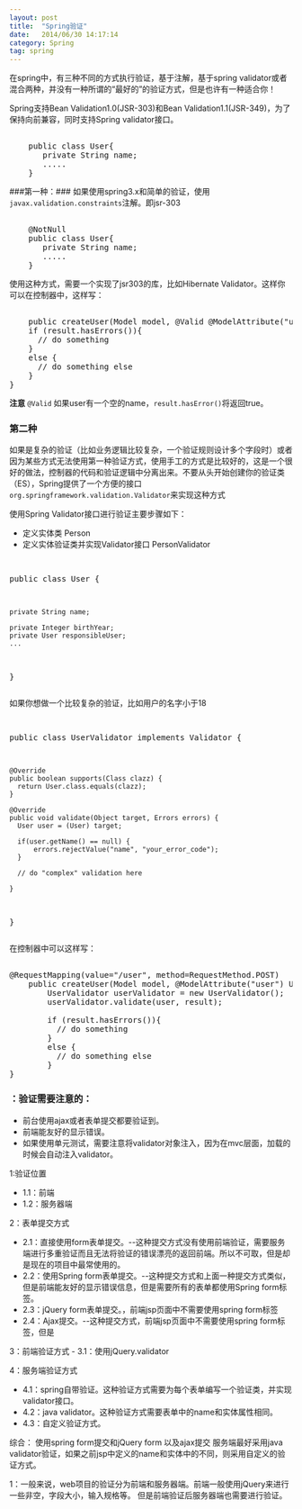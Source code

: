 ```yaml
---
layout: post
title:  "Spring验证"
date:   2014/06/30 14:17:14 
category: Spring
tag: spring
---
```


<p>在spring中，有三种不同的方式执行验证，基于注解，基于spring validator或者混合两种，并没有一种所谓的“最好的”的验证方式，但是也许有一种适合你！

Spring支持Bean Validation1.0(JSR-303)和Bean Validation1.1(JSR-349)，为了保持向前兼容，同时支持Spring validator接口。

<pre class="brush: java;">

	public class User{
	   private String name;
	   .....
	}
</pre>

###第一种：###
如果使用spring3.x和简单的验证，使用<code>javax.validation.constraints</code>注解。即jsr-303

<pre class="brush: java;">

	@NotNull
	public class User{
	   private String name;
	   .....
	}
</pre>
使用这种方式，需要一个实现了jsr303的库，比如Hibernate Validator。这样你可以在控制器中，这样写：

<pre class="brush: java;">

    public createUser(Model model, @Valid @ModelAttribute("user") User user, BindingResult result){
    if (result.hasErrors()){
      // do something
    }
    else {
      // do something else
    }
}
</pre>

**注意**  <code>@Valid</code> 如果user有一个空的name，<code>result.hasError()</code>将返回true。


<h3>第二种</h3>

如果是复杂的验证（比如业务逻辑比较复杂，一个验证规则设计多个字段时）或者因为某些方式无法使用第一种验证方式，使用手工的方式是比较好的，这是一个很好的做法，控制器的代码和验证逻辑中分离出来。不要从头开始创建你的验证类（ES），Spring提供了一个方便的接口<code>org.springframework.validation.Validator</code>来实现这种方式


使用Spring Validator接口进行验证主要步骤如下：
   <ul>
     <li>定义实体类 Person</li>
     <li>定义实体验证类并实现Validator接口 PersonValidator</li>
   </ul>
<pre class="brush: java;">

public class User {

    private String name;

    private Integer birthYear;
    private User responsibleUser;
    ...

}
</pre>

<p>如果你想做一个比较复杂的验证，比如用户的名字小于18
<pre class="brush: java">

public class UserValidator implements Validator {

    @Override
    public boolean supports(Class clazz) {
      return User.class.equals(clazz);
    }

    @Override
    public void validate(Object target, Errors errors) {
      User user = (User) target;

      if(user.getName() == null) {
          errors.rejectValue("name", "your_error_code");
      }

      // do "complex" validation here

    }

}
</pre>
在控制器中可以这样写：
<pre class="brush: java">

@RequestMapping(value="/user", method=RequestMethod.POST)
    public createUser(Model model, @ModelAttribute("user") User user, BindingResult result){
        UserValidator userValidator = new UserValidator();
        userValidator.validate(user, result);

        if (result.hasErrors()){
          // do something
        }
        else {
          // do something else
        }
}
</pre>

<h3>：验证需要注意的：</h3>

<ul>
  <li>前台使用ajax或者表单提交都要验证到。</li>
  <li>前端能友好的显示错误。</li>
  <li>如果使用单元测试，需要注意将validator对象注入，因为在mvc层面，加载<mvc:annotation-driver>的时候会自动注入validator。</li>
</ul>
   






<p>1:验证位置</p>

<ul>
<li> 1.1：前端 </li>

<li> 1.2：服务器端</li>
</ul>

<p>
2：表单提交方式</p>

<ul>

<li> 2.1：直接使用form表单提交。--这种提交方式没有使用前端验证，需要服务端进行多重验证而且无法将验证的错误漂亮的返回前端。所以不可取，但是却是现在的项目中最常使用的。</li>

<li> 2.2：使用Spring form表单提交。--这种提交方式和上面一种提交方式类似，但是前端能友好的显示错误信息，但是需要所有的表单都使用Spring form标签。</li>

<li> 2.3：jQuery form表单提交。，前端jsp页面中不需要使用spring form标签</li>
 
<li> 2.4：Ajax提交。--这种提交方式，前端jsp页面中不需要使用spring form标签，但是</li>
</ul>
3：前端验证方式
-    3.1：使用jQuery.validator

4：服务端验证方式

<ul>
<li> 4.1：spring自带验证。这种验证方式需要为每个表单编写一个验证类，并实现validator接口。</li>
<li> 4.2：java validator。这种验证方式需要表单中的name和实体属性相同。</li>
<li> 4.3：自定义验证方式。</li>
</ul>

<p>
综合：
使用spring form提交和jQuery form 以及ajax提交
服务端最好采用java validator验证，如果之前jsp中定义的name和实体中的不同，则采用自定义的验证方式。
</p>



<p>
1：一般来说，web项目的验证分为前端和服务器端。前端一般使用jQuery来进行一些非空，字段大小，输入规格等。
但是前端验证后服务器端也需要进行验证。
</p>

